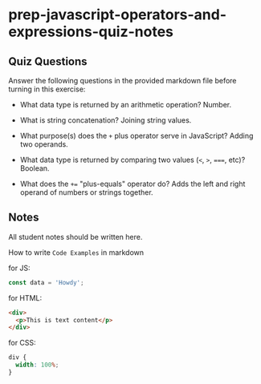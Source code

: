 # prep-javascript-operators-and-expressions-quiz-notes

## Quiz Questions

Answer the following questions in the provided markdown file before turning in this exercise:

- What data type is returned by an arithmetic operation?
  Number.

- What is string concatenation?
  Joining string values.

- What purpose(s) does the `+` plus operator serve in JavaScript?
  Adding two operands.

- What data type is returned by comparing two values (`<`, `>`, `===`, etc)?
  Boolean.

- What does the `+=` "plus-equals" operator do?
  Adds the left and right operand of numbers or strings together.

## Notes

All student notes should be written here.

How to write `Code Examples` in markdown

for JS:

```javascript
const data = 'Howdy';
```

for HTML:

```html
<div>
  <p>This is text content</p>
</div>
```

for CSS:

```css
div {
  width: 100%;
}
```
